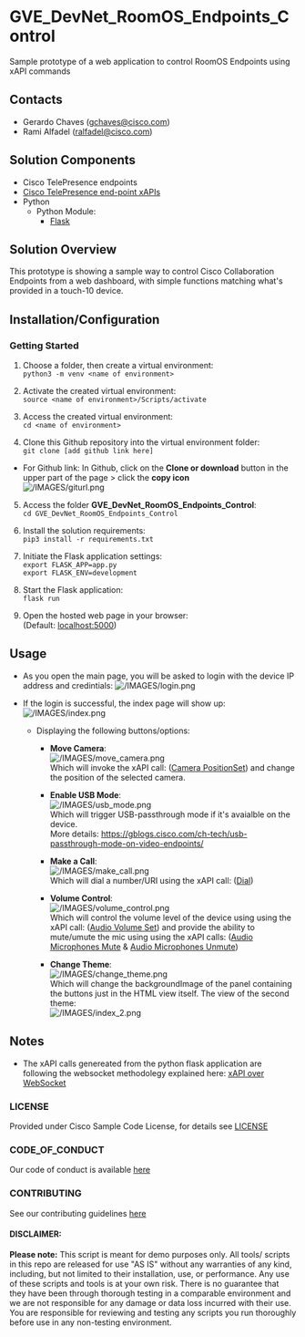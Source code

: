 # GVE_DevNet_RoomOS_Endpoints_Control
Sample prototype of a web application to control RoomOS Endpoints using xAPI commands


## Contacts
* Gerardo Chaves (gchaves@cisco.com)
* Rami Alfadel (ralfadel@cisco.com)

## Solution Components
* Cisco TelePresence endpoints
* [Cisco TelePresence end-point xAPIs](https://roomos.cisco.com/xapi/)
* Python
  - Python Module:
    - [Flask](https://flask.palletsprojects.com/)

## Solution Overview
This prototype is showing a sample way to control Cisco Collaboration Endpoints from a web dashboard, with simple functions matching what's provided in a touch-10 device.


## Installation/Configuration

### Getting Started   
 1. Choose a folder, then create a virtual environment:  
   ```python3 -m venv <name of environment>```

 2. Activate the created virtual environment:  
   ```source <name of environment>/Scripts/activate```

 3. Access the created virtual environment:  
   ```cd <name of environment>```

 4. Clone this Github repository into the virtual environment folder:  
   ```git clone [add github link here]```
   - For Github link: 
        In Github, click on the **Clone or download** button in the upper part of the page > click the **copy icon**  
        ![/IMAGES/giturl.png](/IMAGES/giturl.png)

 5. Access the folder **GVE_DevNet_RoomOS_Endpoints_Control**:  
   ```cd GVE_DevNet_RoomOS_Endpoints_Control```

 6. Install the solution requirements:  
   ```pip3 install -r requirements.txt```

 7. Initiate the Flask application settings:  
   ```export FLASK_APP=app.py```  
   ```export FLASK_ENV=development```

 8. Start the Flask application:  
   ```flask run```

 9. Open the hosted web page in your browser:  
    (Default: [localhost:5000](localhost:5000))


## Usage
- As you open the main page, you will be asked to login with the device IP address and credintials:
    ![/IMAGES/login.png](/IMAGES/login.png)

- If the login is successful, the index page will show up:
    ![/IMAGES/index.png](/IMAGES/index.png)
    - Displaying the following buttons/options:

        - **Move Camera**:  
        ![/IMAGES/move_camera.png](/IMAGES/move_camera.png)  
        Which will invoke the xAPI call: ([Camera PositionSet](https://roomos.cisco.com/xapi/Command.Camera.PositionSet/)) and change the position of the selected camera.  
        

        - **Enable USB Mode**:  
        ![/IMAGES/usb_mode.png](/IMAGES/usb_mode.png)  
        Which will trigger USB-passthrough mode if it's avaialble on the device.  
        More details:  https://gblogs.cisco.com/ch-tech/usb-passthrough-mode-on-video-endpoints/


        - **Make a Call**:  
        ![/IMAGES/make_call.png](/IMAGES/make_call.png)  
        Which will dial a number/URI using the xAPI call: ([Dial](https://roomos.cisco.com/xapi/Command.Dial))  
        

        - **Volume Control**:  
        ![/IMAGES/volume_control.png](/IMAGES/volume_control.png)  
        Which will control the volume level of the device using using the xAPI call: ([Audio Volume Set](https://roomos.cisco.com/xapi/Command.Audio.Volume.Set/)) and provide the ability to mute/umute the mic using using the xAPI calls: ([Audio Microphones Mute](https://roomos.cisco.com/xapi/Command.Audio.Microphones.Mute/) & [Audio Microphones Unmute](https://roomos.cisco.com/xapi/Command.Audio.Microphones.Unmute/))  

        - **Change Theme**:  
        ![/IMAGES/change_theme.png](/IMAGES/change_theme.png)  
        Which will change the backgroundImage of the panel containing the buttons just in the HTML view itself. The view of the second theme:  
        ![/IMAGES/index_2.png](/IMAGES/index_2.png)  
        


## Notes

- The xAPI calls genereated from the python flask application are following the websocket methodolegy explained here: [xAPI over WebSocket](https://community.cisco.com/t5/collaboration-voice-and-video/xapi-over-websocket-xows-ce9-7-x/ba-p/3831553) 



### LICENSE

Provided under Cisco Sample Code License, for details see [LICENSE](LICENSE.md)

### CODE_OF_CONDUCT

Our code of conduct is available [here](CODE_OF_CONDUCT.md)

### CONTRIBUTING

See our contributing guidelines [here](CONTRIBUTING.md)

#### DISCLAIMER:
<b>Please note:</b> This script is meant for demo purposes only. All tools/ scripts in this repo are released for use "AS IS" without any warranties of any kind, including, but not limited to their installation, use, or performance. Any use of these scripts and tools is at your own risk. There is no guarantee that they have been through thorough testing in a comparable environment and we are not responsible for any damage or data loss incurred with their use.
You are responsible for reviewing and testing any scripts you run thoroughly before use in any non-testing environment.